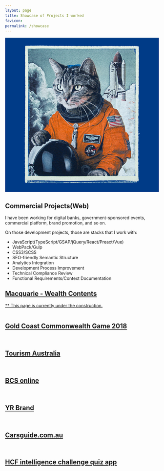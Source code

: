 ```yaml
---
layout: page
title: Showcase of Projects I worked
favicon:
permalink: /showcase
---
```


<div class="intro grid">
	<div class="col">
		<div class="figure">
		<img src= "/assets/images/spacecat.jpg"/>
		</div>
	</div>
	<div class="col">
		<div class="meta">
			<div class="title">
				<div class="title">
					<h2>Commercial Projects(Web)</h2>
				</div>
			</div>
			<div class="summary">
				<p>I have been working for digital banks, government-sponsored events, commercial platform, brand promotion, and so on.</p>
				<p>On those development projects, those are stacks that I work with: </p>
				<ul>
					<li>JavaScript(TypeScript/GSAP/jQuery/React/Preact/Vue)</li>
					<li>WebPack/Gulp</li>
					<li>CSS3/SCSS</li>
					<li>SEO-friendly Semantic Structure</li>
					<li>Analytics Integration</li>
					<li>Development Process Improvement</li>
					<li>Technical Compliance Review</li>
					<li>Functional Requirements/Context Documentation</li>
				</ul>
			</div>
		</div>
	</div>
</div>
<div id="showcase" class="posts">
	<div class="grid">
		<div class="col">
			<div class="post"><a href="/work/macquarie">
					<div class="cover">
						<h2>Macquarie - Wealth Contents</h2>
						<div class="image-outer-wrapper">
							<div class="image-wrapper">
								<div>** This page is currently under the construction.</div><img />
							</div>
						</div>
					</div>
				</a></div>
			<div class="post"><a href="/work/gcc2018">
					<div class="cover">
						<h2>Gold Coast Commonwealth Game 2018</h2>
						<div class="image-outer-wrapper">
							<div class="image-wrapper">
								<div></div><img />
							</div>
						</div>
					</div>
				</a></div>
			<div class="post"><a href="/work/tourismoz">
					<div class="cover">
						<h2>Tourism Australia</h2>
						<div class="image-outer-wrapper">
							<div class="image-wrapper">
								<div></div><img />
							</div>
						</div>
					</div>
				</a></div>
		</div>
		<div class="col">
			<div class="post"><a href="/work/bcsonline">
					<div class="cover">
						<h2>BCS online</h2>
						<div class="image-outer-wrapper">
							<div class="image-wrapper">
								<div></div><img />
							</div>
						</div>
					</div>
				</a></div>
			<div class="post"><a href="/work/yranz">
					<div class="cover">
						<h2>YR Brand</h2>
						<div class="image-outer-wrapper">
							<div class="image-wrapper">
								<div></div><img />
							</div>
						</div>
					</div>
				</a></div>
			<div class="post"><a href="/work/carsguide">
					<div class="cover">
						<h2>Carsguide.com.au</h2>
						<div class="image-outer-wrapper">
							<div class="image-wrapper">
								<div></div><img />
							</div>
						</div>
					</div>
				</a></div>
			<div class="post"><a href="/work/hcfquiz">
					<div class="cover">
						<h2>HCF intelligence challenge quiz app</h2>
						<div class="image-outer-wrapper">
							<div class="image-wrapper">
								<div></div>
								<img />
							</div>
						</div>
					</div>
				</a></div>
		</div>
	</div>
</div>